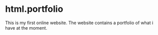 # html.portfolio
This is my first online website. The website contains a portfolio of what i have at the moment.
